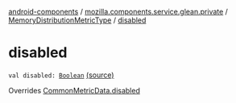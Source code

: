 [android-components](../../index.md) / [mozilla.components.service.glean.private](../index.md) / [MemoryDistributionMetricType](index.md) / [disabled](./disabled.md)

# disabled

`val disabled: `[`Boolean`](https://kotlinlang.org/api/latest/jvm/stdlib/kotlin/-boolean/index.html) [(source)](https://github.com/mozilla-mobile/android-components/blob/master/components/service/glean/src/main/java/mozilla/components/service/glean/private/MemoryDistributionMetricType.kt#L23)

Overrides [CommonMetricData.disabled](../-common-metric-data/disabled.md)

